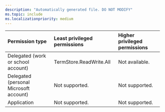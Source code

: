 ```yaml
---
description: "Automatically generated file. DO NOT MODIFY"
ms.topic: include
ms.localizationpriority: medium
---
```


|Permission type|Least privileged permissions|Higher privileged permissions|
|:---|:---|:---|
|Delegated (work or school account)|TermStore.ReadWrite.All|Not available.|
|Delegated (personal Microsoft account)|Not supported.|Not supported.|
|Application|Not supported.|Not supported.|

